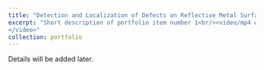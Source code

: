 ```yaml
---
title: "Detection and Localization of Defects on Reflective Metal Surface in Industrial Setting"
excerpt: "Short description of portfolio item number 1<br/><video/mp4 width='640' height='480' controls='controls' src='/images/portfolio1.mp4'> Your browser does not support the HTML5 Video element.
</video>"
collection: portfolio
---
```

Details will be added later.
